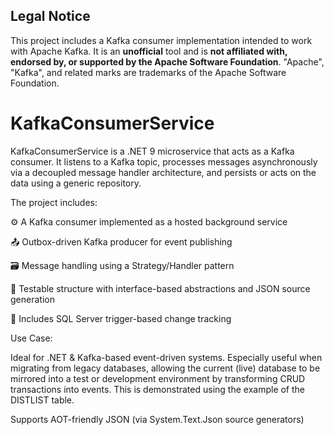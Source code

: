 ## Legal Notice

This project includes a Kafka consumer implementation intended to work with Apache Kafka.
It is an **unofficial** tool and is **not affiliated with, endorsed by, or supported by the Apache Software Foundation**.
"Apache", "Kafka", and related marks are trademarks of the Apache Software Foundation.

# KafkaConsumerService
KafkaConsumerService is a .NET 9 microservice that acts as a Kafka consumer. It listens to a Kafka topic, processes messages asynchronously via a decoupled message handler architecture, and persists or acts on the data using a generic repository.

The project includes:

⚙️ A Kafka consumer implemented as a hosted background service

📤 Outbox-driven Kafka producer for event publishing

🗃️ Message handling using a Strategy/Handler pattern

🧪 Testable structure with interface-based abstractions and JSON source generation

🧱 Includes SQL Server trigger-based change tracking

Use Case:

Ideal for .NET & Kafka-based event-driven systems. 
Especially useful when migrating from legacy databases, allowing the current (live) database to be mirrored into a test or development environment by transforming CRUD transactions into events. 
This is demonstrated using the example of the DISTLIST table.

Supports AOT-friendly JSON (via System.Text.Json source generators)
